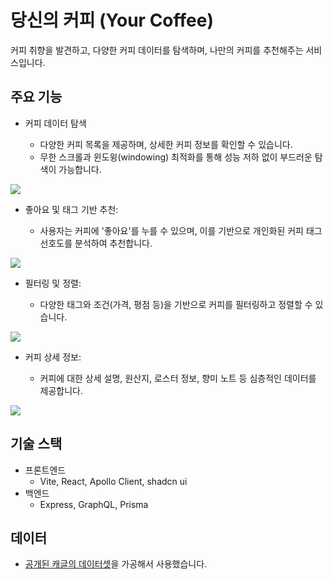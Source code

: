 # 당신의 커피 (Your Coffee)

커피 취향을 발견하고, 다양한 커피 데이터를 탐색하며, 나만의 커피를 추천해주는 서비스입니다.

## 주요 기능

- 커피 데이터 탐색

  - 다양한 커피 목록을 제공하며, 상세한 커피 정보를 확인할 수 있습니다.
  - 무한 스크롤과 윈도윙(windowing) 최적화를 통해 성능 저하 없이 부드러운 탐색이 가능합니다.

![](./docs/screenshots/home.png)

- 좋아요 및 태그 기반 추천:

  - 사용자는 커피에 '좋아요'를 누를 수 있으며, 이를 기반으로 개인화된 커피 태그 선호도를 분석하여 추천합니다.

![](./docs/screenshots/recommend.png)

- 필터링 및 정렬:

  - 다양한 태그와 조건(가격, 평점 등)을 기반으로 커피를 필터링하고 정렬할 수 있습니다.

![](./docs/screenshots/filter.png)

- 커피 상세 정보:

  - 커피에 대한 상세 설명, 원산지, 로스터 정보, 향미 노트 등 심층적인 데이터를 제공합니다.

![](./docs/screenshots/detail.png)

## 기술 스택

- 프론트엔드
  - Vite, React, Apollo Client, shadcn ui
- 백엔드
  - Express, GraphQL, Prisma

## 데이터

- [공개된 캐글의 데이터셋](https://www.kaggle.com/datasets/schmoyote/coffee-reviews-dataset)을 가공해서 사용했습니다.
